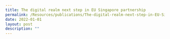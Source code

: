 ```yaml
---
title: The digital realm next step in EU Singapore partnership
permalink: /Resources/publications/The-digital-realm-next-step-in-EU-Singapore-partnership
date: 2022-01-01
layout: post
description: ""
---
```



